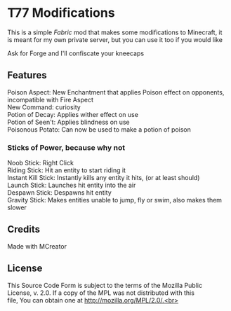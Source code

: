 
# T77 Modifications

This is a simple <em>Fabric</em> mod that makes some modifications to Minecraft, it is meant for my own private server, but you can use it too if you would like<br>

Ask for Forge and I'll confiscate your kneecaps

## Features

Poison Aspect: New Enchantment that applies Poison effect on opponents, incompatible with Fire Aspect<br>
New Command: curiosity<br>
Potion of Decay: Applies wither effect on use<br>
Potion of Seen't: Applies blindness on use<br>
Poisonous Potato: Can now be used to make a potion of poison<br>

### Sticks of Power, because why not
Noob Stick: Right Click<br>
Riding Stick: Hit an entity to start riding it<br>
Instant Kill Stick: Instantly kills any entity it hits, (or at least should)<br>
Launch Stick: Launches hit entity into the air<br>
Despawn Stick: Despawns hit entity<br>
Gravity Stick: Makes entities unable to jump, fly or swim, also makes them slower<br>
## Credits

Made with MCreator

## License
This Source Code Form is subject to the terms of the Mozilla Public<br>
License, v. 2.0. If a copy of the MPL was not distributed with this<br>
file, You can obtain one at http://mozilla.org/MPL/2.0/.<br>
